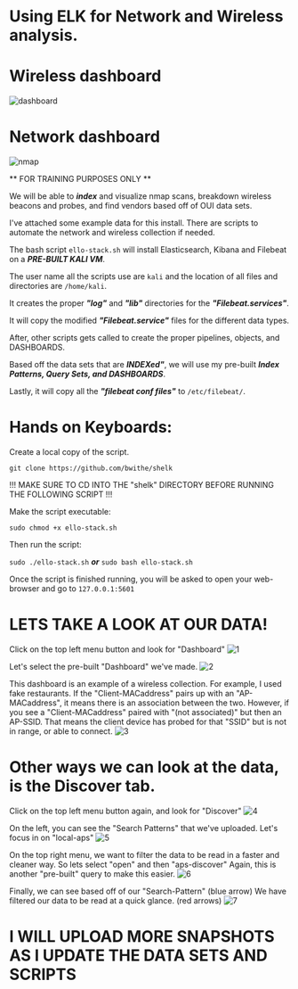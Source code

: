 # Using ELK for Network and Wireless analysis.

# Wireless dashboard #
![dashboard](https://github.com/BwithE/shELK/assets/144924113/d7805792-36ef-4e73-a5f6-c7bbc55c57f0)
# Network dashboard #
![nmap](https://github.com/BwithE/shelk/assets/144924113/dc5431c1-3f7a-40a7-ad54-3851200e3236)

** FOR TRAINING PURPOSES ONLY **

We will be able to **_index_** and visualize nmap scans, breakdown wireless beacons and probes, and find vendors based off of OUI data sets.

I've attached some example data for this install. There are scripts to automate the network and wireless collection if needed.

The bash script ```ello-stack.sh``` will install Elasticsearch, Kibana and Filebeat on a **_PRE-BUILT KALI VM_**. 

The user name all the scripts use are ```kali``` and the location of all files and directories are ```/home/kali```.

It creates the proper **_"log"_** and **_"lib"_** directories for the **_"Filebeat.services"_**.

It will copy the modified **_"Filebeat.service"_** files for the different data types.

After, other scripts gets called to create the proper pipelines, objects, and DASHBOARDS.

Based off the data sets that are **_INDEXed"_**, we will use my pre-built **_Index Patterns, Query Sets, and DASHBOARDS_**.

Lastly, it will copy all the **_"filebeat conf files"_**  to ```/etc/filebeat/```.


# Hands on Keyboards: 
Create a local copy of the script.

```git clone https://github.com/bwithe/shelk```

!!! MAKE SURE TO CD INTO THE "shelk" DIRECTORY BEFORE RUNNING THE FOLLOWING SCRIPT !!!

Make the script executable:

```sudo chmod +x ello-stack.sh```

Then run the script:

```sudo ./ello-stack.sh``` **_or_** ```sudo bash ello-stack.sh```

Once the script is finished running, you will be asked to open your web-browser and go to ```127.0.0.1:5601```

# LETS TAKE A LOOK AT OUR DATA!

Click on the top left menu button and look for "Dashboard"
![1](https://github.com/BwithE/shelk/assets/144924113/7e28001e-a873-44de-99e8-18eeda41a625)

Let's select the pre-built "Dashboard" we've made.
![2](https://github.com/BwithE/shelk/assets/144924113/9a1badd3-6484-4d51-9d9a-63bcfaf1061d)

This dashboard is an example of a wireless collection. 
For example, I used fake restaurants. 
If the "Client-MACaddress" pairs up with an "AP-MACaddress", it means there is an association between the two.
However, if you see a "Client-MACaddress" paired with "(not associated)" but then an AP-SSID. That means the client device has probed for that "SSID" but is not in range, or able to connect.
![3](https://github.com/BwithE/shelk/assets/144924113/953eb3de-2a53-42f9-a589-2b3070343961)

# Other ways we can look at the data, is the Discover tab.
Click on the top left menu button again, and look for "Discover"
![4](https://github.com/BwithE/shelk/assets/144924113/e5bfe669-8e0a-4038-a002-05543b87ae47)

On the left, you can see the "Search Patterns" that we've uploaded. Let's focus in on "local-aps"
![5](https://github.com/BwithE/shelk/assets/144924113/9c2f0194-c40d-41c9-9fbb-019ed2954089)

On the top right menu, we want to filter the data to be read in a faster and cleaner way.
So lets select "open" and then "aps-discover"
Again, this is another "pre-built" query to make this easier.
![6](https://github.com/BwithE/shelk/assets/144924113/c2ce28e4-7d6f-4ff0-ab42-287b9a2ba3c8)

Finally, we can see based off of our "Search-Pattern" (blue arrow)
We have filtered our data to be read at a quick glance. (red arrows)
![7](https://github.com/BwithE/shelk/assets/144924113/8742f8d7-b257-4630-9394-9ffa740fe114)

# I WILL UPLOAD MORE SNAPSHOTS AS I UPDATE THE DATA SETS AND SCRIPTS #
